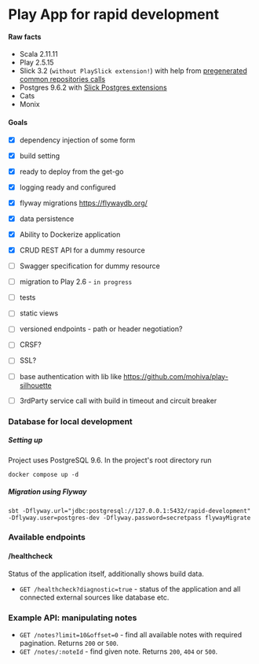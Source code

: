 Play App for rapid development
==============================

#### Raw facts
* Scala 2.11.11
* Play 2.5.15
* Slick 3.2 (`without PlaySlick extension!`) with help from [pregenerated common repositories calls](https://github.com/gonmarques/slick-repo)
* Postgres 9.6.2 with [Slick Postgres extensions](https://github.com/tminglei/slick-pg)
* Cats
* Monix

#### Goals

- [x] dependency injection of some form
- [x] build setting
- [x] ready to deploy from the get-go
- [x] logging ready and configured
- [x] flyway migrations https://flywaydb.org/
- [x] data persistence
- [x] Ability to Dockerize application
- [x] CRUD REST API for a dummy resource
- [ ] Swagger specification for dummy resource
- [ ] migration to Play 2.6  - `in progress`
- [ ] tests
- [ ] static views
- [ ] versioned endpoints - path or header negotiation?
- [ ] CRSF?
- [ ] SSL?
- [ ] base authentication with lib like https://github.com/mohiva/play-silhouette
- [ ] 3rdParty service call with build in timeout and circuit breaker


### Database for local development

##### Setting up

Project uses PostgreSQL 9.6. In the project's root directory run
```
docker compose up -d
```

##### Migration using Flyway
```
sbt -Dflyway.url="jdbc:postgresql://127.0.0.1:5432/rapid-development" -Dflyway.user=postgres-dev -Dflyway.password=secretpass flywayMigrate
```

### Available endpoints

#### /healthcheck
Status of the application itself, additionally shows build data.
* `GET /healthcheck?diagnostic=true` - status of the application and all connected external sources like database etc.

### Example API: manipulating notes

* `GET /notes?limit=10&offset=0` - find all available notes with required pagination. Returns `200` or `500`.
* `GET /notes/:noteId` - find given note. Returns `200`, `404` or `500`.
